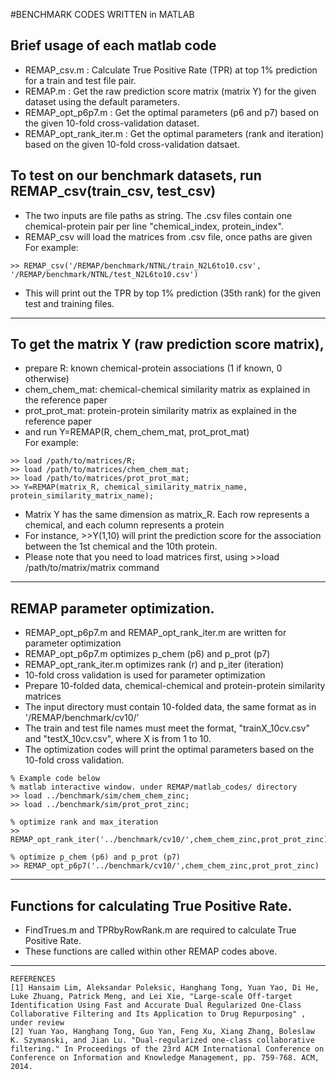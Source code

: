 #BENCHMARK CODES WRITTEN in MATLAB</br>

## Brief usage of each matlab code</br>
* REMAP_csv.m : Calculate True Positive Rate (TPR) at top 1% prediction for a train and test file pair.</br>
* REMAP.m : Get the raw prediction score matrix (matrix Y) for the given dataset using the default parameters.</br>
* REMAP_opt_p6p7.m : Get the optimal parameters (p6 and p7) based on the given 10-fold cross-validation dataset.</br>
* REMAP_opt_rank_iter.m : Get the optimal parameters (rank and iteration) based on the given 10-fold cross-validation datsaet.</br>

## To test on our benchmark datasets, run REMAP_csv(train_csv, test_csv)</br>
* The two inputs are file paths as string. The .csv files contain one chemical-protein pair per line "chemical_index, protein_index".</br>
* REMAP_csv will load the matrices from .csv file, once paths are given</br>
For example:</br>
```
>> REMAP_csv('/REMAP/benchmark/NTNL/train_N2L6to10.csv', '/REMAP/benchmark/NTNL/test_N2L6to10.csv')
```
* This will print out the TPR by top 1% prediction (35th rank) for the given test and training files.</br>
--------

## To get the matrix Y (raw prediction score matrix), </br>
 * prepare R: known chemical-protein associations (1 if known, 0 otherwise)</br>
 * chem_chem_mat: chemical-chemical similarity matrix as explained in the reference paper</br>
 * prot_prot_mat: protein-protein similarity matrix as explained in the reference paper</br>
 * and run Y=REMAP(R, chem_chem_mat, prot_prot_mat)</br>
For example:</br>
```
>> load /path/to/matrices/R;
>> load /path/to/matrices/chem_chem_mat;
>> load /path/to/matrices/prot_prot_mat;
>> Y=REMAP(matrix_R, chemical_similarity_matrix_name, protein_similarity_matrix_name);
```
 * Matrix Y has the same dimension as matrix_R. Each row represents a chemical, and each column represents a protein</br>
 * For instance, >>Y(1,10) will print the prediction score for the association between the 1st chemical and the 10th protein.
 * Please note that you need to load matrices first, using >>load /path/to/matrix/matrix command</br>

--------

## REMAP parameter optimization.</br>
 * REMAP_opt_p6p7.m and REMAP_opt_rank_iter.m are written for parameter optimization</br>
 * REMAP_opt_p6p7.m optimizes p_chem (p6) and p_prot (p7)</br>
 * REMAP_opt_rank_iter.m optimizes rank (r) and p_iter (iteration)</br>
 * 10-fold cross validation is used for parameter optimization</br>
 * Prepare 10-folded data, chemical-chemical and protein-protein similarity matrices</br>
 * The input directory must contain 10-folded data, the same format as in '/REMAP/benchmark/cv10/'</br>
 * The train and test file names must meet the format, "trainX_10cv.csv" and "testX_10cv.csv", where X is from 1 to 10.</br>
 * The optimization codes will print the optimal parameters based on the 10-fold cross validation.</br>
```
% Example code below
% matlab interactive window. under REMAP/matlab_codes/ directory
>> load ../benchmark/sim/chem_chem_zinc;
>> load ../benchmark/sim/prot_prot_zinc;

% optimize rank and max_iteration
>> REMAP_opt_rank_iter('../benchmark/cv10/',chem_chem_zinc,prot_prot_zinc)

% optimize p_chem (p6) and p_prot (p7)
>> REMAP_opt_p6p7('../benchmark/cv10/',chem_chem_zinc,prot_prot_zinc)
```
--------

## Functions for calculating True Positive Rate.</br>
 * FindTrues.m and TPRbyRowRank.m are required to calculate True Positive Rate.</br>
 * These functions are called within other REMAP codes above.</br>

--------


```
REFERENCES
[1] Hansaim Lim, Aleksandar Poleksic, Hanghang Tong, Yuan Yao, Di He, Luke Zhuang, Patrick Meng, and Lei Xie, "Large-scale Off-target Identification Using Fast and Accurate Dual Regularized One-Class Collaborative Filtering and Its Application to Drug Repurposing" , under review
[2] Yuan Yao, Hanghang Tong, Guo Yan, Feng Xu, Xiang Zhang, Boleslaw K. Szymanski, and Jian Lu. "Dual-regularized one-class collaborative filtering." In Proceedings of the 23rd ACM International Conference on Conference on Information and Knowledge Management, pp. 759-768. ACM, 2014.
```
